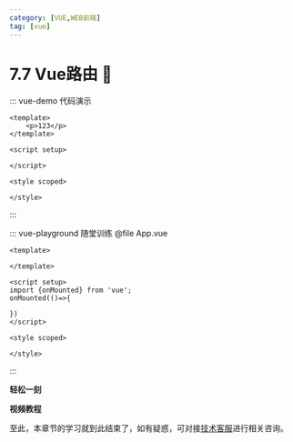 ```yaml
---
category: [VUE,WEB前端]
tag: [vue]
---
```

# 7.7 Vue路由 :tada: 

::: vue-demo 代码演示
```vue
<template>
    <p>123</p>
</template>

<script setup>

</script>

<style scoped>

</style>
```
:::



::: vue-playground 随堂训练
@file App.vue
```vue
<template>
   
</template>

<script setup>
import {onMounted} from 'vue';
onMounted(()=>{
  
})
</script>

<style scoped>

</style>
```
:::


**轻松一刻**
<AudioPlayer
  src="http://dl.stream.qqmusic.qq.com/C400003dANGA3aX7c4.m4a?guid=4364984230&vkey=B1B59B82546D67E0C4DF69EBF99BD9B4291C24235FE31B0DF9C49CE9D21FF133282664A4C668A9270E322300588CB2FDB9FB8E717AEBE18D&uin=&fromtag=120032"
  title="恋爱画板"
  poster="https://img0.baidu.com/it/u=2811220644,2164135624&fm=253&fmt=auto&app=120&f=JPEG?w=500&h=500"
/>

**视频教程**
<VideoPlayer
  src="https://cdn.cnbj1.fds.api.mi-img.com/mi-mall/97ac2dcc1367e03ac580204d6ca9a724.mp4"/>

至此，本章节的学习就到此结束了，如有疑惑，可对接[技术客服](https://work.weixin.qq.com/kfid/kfc8c0fd9b49c1f38b8)进行相关咨询。